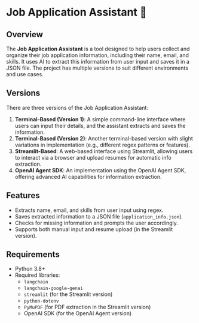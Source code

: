 # Job Application Assistant 🤖

## Overview

The **Job Application Assistant** is a tool designed to help users collect and organize their job application information, including their name, email, and skills. It uses AI to extract this information from user input and saves it in a JSON file. The project has multiple versions to suit different environments and use cases.

## Versions

There are three versions of the Job Application Assistant:

1. **Terminal-Based (Version 1)**: A simple command-line interface where users can input their details, and the assistant extracts and saves the information.
2. **Terminal-Based (Version 2)**: Another terminal-based version with slight variations in implementation (e.g., different regex patterns or features).
3. **Streamlit-Based**: A web-based interface using Streamlit, allowing users to interact via a browser and upload resumes for automatic info extraction.
4. **OpenAI Agent SDK**: An implementation using the OpenAI Agent SDK, offering advanced AI capabilities for information extraction.

## Features

- Extracts name, email, and skills from user input using regex.
- Saves extracted information to a JSON file (`application_info.json`).
- Checks for missing information and prompts the user accordingly.
- Supports both manual input and resume upload (in the Streamlit version).

## Requirements

- Python 3.8+
- Required libraries:
  - `langchain`
  - `langchain-google-genai`
  - `streamlit` (for the Streamlit version)
  - `python-dotenv`
  - `PyMuPDF` (for PDF extraction in the Streamlit version)
  - OpenAI SDK (for the OpenAI Agent version)
